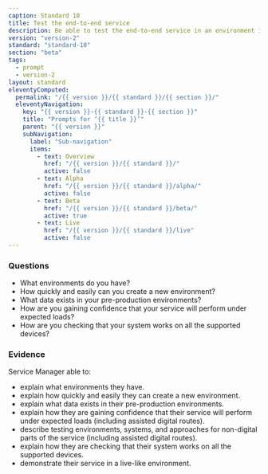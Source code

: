 ```yaml
---
caption: Standard 10
title: Test the end-to-end service
description: Be able to test the end-to-end service in an environment identical to that of the live version, including on all common browsers and devices, and using dummy accounts and a representative sample of users.
version: "version-2"
standard: "standard-10"
section: "beta"
tags:
  - prompt
  - version-2
layout: standard
eleventyComputed:
  permalink: "/{{ version }}/{{ standard }}/{{ section }}/"
  eleventyNavigation:
    key: "{{ version }}-{{ standard }}-{{ section }}"
    title: "Prompts for ‘{{ title }}’"
    parent: "{{ version }}"
    subNavigation:
      label: "Sub-navigation"
      items:
        - text: Overview
          href: "/{{ version }}/{{ standard }}/"
          active: false
        - text: Alpha
          href: "/{{ version }}/{{ standard }}/alpha/"
          active: false
        - text: Beta
          href: "/{{ version }}/{{ standard }}/beta/"
          active: true
        - text: Live
          href: "/{{ version }}/{{ standard }}/live"
          active: false
---
```


### Questions

- What environments do you have?
- How quickly and easily can you create a new environment?
- What data exists in your pre-production environments?
- How are you gaining confidence that your service will perform under expected loads?
- How are you checking that your system works on all the supported devices?

### Evidence

Service Manager able to:

- explain what environments they have.
- explain how quickly and easily they can create a new environment.
- explain what data exists in their pre-production environments.
- explain how they are gaining confidence that their service will perform under expected loads (including assisted digital routes).
- describe testing environments, systems, and approaches for non-digital parts of the service (including assisted digital routes).
- explain how they are checking that their system works on all the supported devices.
- demonstrate their service in a live-like environment.

